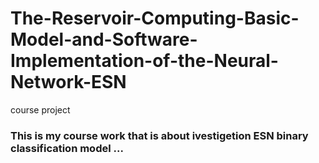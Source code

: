 # The-Reservoir-Computing-Basic-Model-and-Software-Implementation-of-the-Neural-Network-ESN
course project
### This is my course work that is about ivestigetion ESN binary classification model ...
